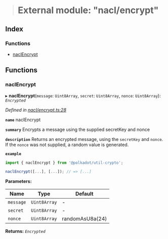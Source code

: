 > # External module: "nacl/encrypt"

## Index

### Functions

* [naclEncrypt](_nacl_encrypt_.md#naclencrypt)

## Functions

###  naclEncrypt

▸ **naclEncrypt**(`message`: `Uint8Array`, `secret`: `Uint8Array`, `nonce`: `Uint8Array`): *`Encrypted`*

*Defined in [nacl/encrypt.ts:28](https://github.com/polkadot-js/common/blob/cd7aafc/packages/util-crypto/src/nacl/encrypt.ts#L28)*

**`name`** naclEncrypt

**`summary`** Encrypts a message using the supplied secretKey and nonce

**`description`** 
Returns an encrypted message, using the `secretKey` and `nonce`. If the `nonce` was not supplied, a random value is generated.

**`example`** 
<BR>

```javascript
import { naclEncrypt } from '@polkadot/util-crypto';

naclEncrypt([...], [...]); // => [...]
```

**Parameters:**

Name | Type | Default |
------ | ------ | ------ |
`message` | `Uint8Array` | - |
`secret` | `Uint8Array` | - |
`nonce` | `Uint8Array` |  randomAsU8a(24) |

**Returns:** *`Encrypted`*